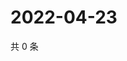 # 2022-04-23

共 0 条

<!-- BEGIN WEIBO -->
<!-- 最后更新时间 Sat Apr 23 2022 10:23:29 GMT+0800 (China Standard Time) -->

<!-- END WEIBO -->
